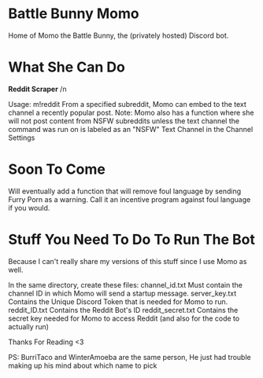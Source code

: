 # Battle Bunny Momo
Home of Momo the Battle Bunny, the (privately hosted) Discord bot. 



# What She Can Do

**Reddit Scraper**
/n 

Usage: m!reddit <subreddit>
From a specified subreddit, Momo can embed to the text channel a recently popular post.
  Note: Momo also has a function where she will not post content from NSFW subreddits unless the text channel the
  command was run on is labeled as an "NSFW" Text Channel in the Channel Settings

   
# Soon To Come
  Will eventually add a function that will remove foul language by sending Furry Porn as a warning.
  Call it an incentive program against foul language if you would.


# Stuff You Need To Do To Run The Bot

Because I can't really share my versions of this stuff since I use Momo as well.

In the same directory, create these files:
  channel_id.txt          Must contain the channel ID in which Momo will send a startup message.
  server_key.txt          Contains the Unique Discord Token that is needed for Momo to run.
  reddit_ID.txt           Contains the Reddit Bot's ID
  reddit_secret.txt       Contains the secret key needed for Momo to access Reddit (and also for the code to actually run)
  
Thanks For Reading <3

PS: BurriTaco and WinterAmoeba are the same person, He just had trouble making up his mind about which name to pick
